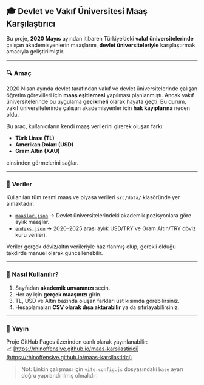 ## 🎓 Devlet ve Vakıf Üniversitesi Maaş Karşılaştırıcı

Bu proje, **2020 Mayıs** ayından itibaren Türkiye’deki **vakıf üniversitelerinde** çalışan akademisyenlerin maaşlarını, **devlet üniversiteleriyle** karşılaştırmak amacıyla geliştirilmiştir.

---

### 🔍 Amaç

2020 Nisan ayında devlet tarafından vakıf ve devlet üniversitelerinde çalışan öğretim görevlileri için **maaş eşitlemesi** yapılması planlanmıştı. Ancak vakıf üniversitelerinde bu uygulama **gecikmeli** olarak hayata geçti. Bu durum, vakıf üniversitelerinde çalışan akademisyenler için **hak kayıplarına** neden oldu.

Bu araç, kullanıcıların kendi maaş verilerini girerek oluşan farkı:

- **Türk Lirası (TL)**
- **Amerikan Doları (USD)**
- **Gram Altın (XAU)**

cinsinden görmelerini sağlar.

---

### 📁 Veriler

Kullanılan tüm resmi maaş ve piyasa verileri `src/data/` klasöründe yer almaktadır:

- [`maaslar.json`](https://github.com/Rhinoffensive/maas-karsilastirici/blob/main/src/data/maaslar.json) → Devlet üniversitelerindeki akademik pozisyonlara göre aylık maaşlar.
- [`endeks.json`](https://github.com/Rhinoffensive/maas-karsilastirici/blob/main/src/data/endeks.json) → 2020–2025 arası aylık USD/TRY ve Gram Altın/TRY döviz kuru verileri.

Veriler gerçek döviz/altın verileriyle hazırlanmış olup, gerekli olduğu takdirde manuel olarak güncellenebilir.

---

### 🧲 Nasıl Kullanılır?

1. Sayfadan **akademik unvanınızı** seçin.
2. Her ay için **gerçek maaşınızı** girin.
3. TL, USD ve Altın bazında oluşan farkları üst kısımda görebilirsiniz.
4. Hesaplamaları **CSV olarak dışa aktarabilir** ya da sıfırlayabilirsiniz.

---

### 🚀 Yayın

Proje GitHub Pages üzerinden canlı olarak yayınlanabilir:\
📈 [https://rhinoffensive.github.io/maas-karsilastirici](https://rhinoffensive.github.io/maas-karsilastirici)

> Not: Linkin çalışması için `vite.config.js` dosyasındaki `base` ayarı doğru yapılandırılmış olmalıdır.

